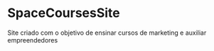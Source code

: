 # SpaceCoursesSite
Site criado com o objetivo de ensinar cursos de marketing e auxiliar empreendedores 
